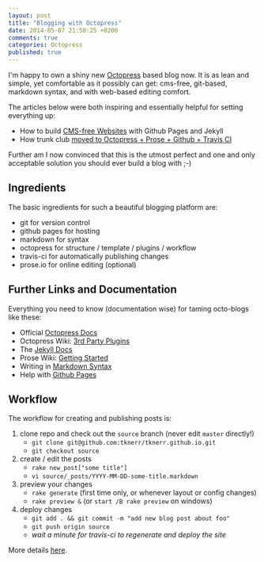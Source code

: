```yaml
---
layout: post
title: "Blogging with Octopress"
date: 2014-05-07 21:50:25 +0200
comments: true
categories: Octopress
published: true
---
```


I'm happy to own a shiny new [Octopress](http://octopress.org) based blog now. It is as lean and simple, yet comfortable as it possibly can get: cms-free, git-based, markdown syntax, and with web-based editing comfort.

The articles below were both inspiring and essentially helpful for setting everything up:

* How to build [CMS-free Websites](http://developmentseed.org/blog/2012/07/27/build-cms-free-websites/) with Github Pages and Jekyll
* How trunk club [moved to Octopress + Prose + Github + Travis CI](http://techblog.trunkclub.com/moving-from-tumblr-to-octopress/)

Further am I now convinced that this is the utmost perfect and one and only acceptable solution you should ever build a blog with ;-)

<!-- more -->

## Ingredients

The basic ingredients for such a beautiful blogging platform are:

* git for version control
* github pages for hosting
* markdown for syntax
* octopress for structure / template / plugins / workflow
* travis-ci for automatically publishing changes
* prose.io for online editing (optional)

## Further Links and Documentation

Everything you need to know (documentation wise) for taming octo-blogs like these:

* Official [Octopress Docs](http://octopress.org/docs/)
* Octopress Wiki: [3rd Party Plugins](https://github.com/imathis/octopress/wiki/3rd-party-plugins)
* The [Jekyll Docs](http://jekyllrb.com/docs/home/)
* Prose Wiki: [Getting Started](https://github.com/prose/prose/wiki/Getting-Started)
* Writing in [Markdown Syntax](http://daringfireball.net/projects/markdown/syntax)
* Help with [Github Pages](https://help.github.com/categories/20/articles)

## Workflow

The workflow for creating and publishing posts is: 

1. clone repo and check out the `source` branch (never edit `master` directly!)
    * `git clone git@github.com:tknerr/tknerr.github.io.git`
    * `git checkout source`
2. create / edit the posts
    * `rake new_post["some title"]`
    * `vi source/_posts/YYYY-MM-DD-some-title.markdown`
3. preview your changes
    * `rake generate` (first time only, or whenever layout or config changes)
    * `rake preview &` (or `start /B rake preview` on windows)
4. deploy changes
    * `git add . && git commit -m "add new blog post about foo"`
    * `git push origin source`
    * *wait a minute for travis-ci to regenerate and deploy the site*

More details [here](https://github.com/tknerr/tknerr.github.io#about).